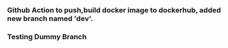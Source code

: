 ### Github Action to push,build docker image to dockerhub, added new branch named 'dev'.
### Testing Dummy Branch 